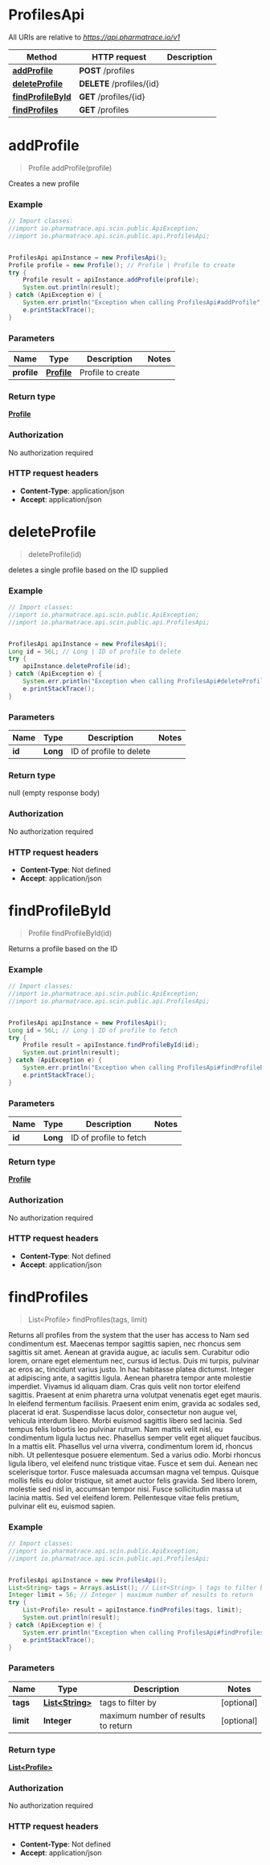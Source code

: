 # ProfilesApi

All URIs are relative to *https://api.pharmatrace.io/v1*

Method | HTTP request | Description
------------- | ------------- | -------------
[**addProfile**](ProfilesApi.md#addProfile) | **POST** /profiles | 
[**deleteProfile**](ProfilesApi.md#deleteProfile) | **DELETE** /profiles/{id} | 
[**findProfileById**](ProfilesApi.md#findProfileById) | **GET** /profiles/{id} | 
[**findProfiles**](ProfilesApi.md#findProfiles) | **GET** /profiles | 


<a name="addProfile"></a>
# **addProfile**
> Profile addProfile(profile)



Creates a new profile

### Example
```java
// Import classes:
//import io.pharmatrace.api.scin.public.ApiException;
//import io.pharmatrace.api.scin.public.api.ProfilesApi;


ProfilesApi apiInstance = new ProfilesApi();
Profile profile = new Profile(); // Profile | Profile to create
try {
    Profile result = apiInstance.addProfile(profile);
    System.out.println(result);
} catch (ApiException e) {
    System.err.println("Exception when calling ProfilesApi#addProfile");
    e.printStackTrace();
}
```

### Parameters

Name | Type | Description  | Notes
------------- | ------------- | ------------- | -------------
 **profile** | [**Profile**](Profile.md)| Profile to create |

### Return type

[**Profile**](Profile.md)

### Authorization

No authorization required

### HTTP request headers

 - **Content-Type**: application/json
 - **Accept**: application/json

<a name="deleteProfile"></a>
# **deleteProfile**
> deleteProfile(id)



deletes a single profile based on the ID supplied

### Example
```java
// Import classes:
//import io.pharmatrace.api.scin.public.ApiException;
//import io.pharmatrace.api.scin.public.api.ProfilesApi;


ProfilesApi apiInstance = new ProfilesApi();
Long id = 56L; // Long | ID of profile to delete
try {
    apiInstance.deleteProfile(id);
} catch (ApiException e) {
    System.err.println("Exception when calling ProfilesApi#deleteProfile");
    e.printStackTrace();
}
```

### Parameters

Name | Type | Description  | Notes
------------- | ------------- | ------------- | -------------
 **id** | **Long**| ID of profile to delete |

### Return type

null (empty response body)

### Authorization

No authorization required

### HTTP request headers

 - **Content-Type**: Not defined
 - **Accept**: application/json

<a name="findProfileById"></a>
# **findProfileById**
> Profile findProfileById(id)



Returns a profile based on the ID

### Example
```java
// Import classes:
//import io.pharmatrace.api.scin.public.ApiException;
//import io.pharmatrace.api.scin.public.api.ProfilesApi;


ProfilesApi apiInstance = new ProfilesApi();
Long id = 56L; // Long | ID of profile to fetch
try {
    Profile result = apiInstance.findProfileById(id);
    System.out.println(result);
} catch (ApiException e) {
    System.err.println("Exception when calling ProfilesApi#findProfileById");
    e.printStackTrace();
}
```

### Parameters

Name | Type | Description  | Notes
------------- | ------------- | ------------- | -------------
 **id** | **Long**| ID of profile to fetch |

### Return type

[**Profile**](Profile.md)

### Authorization

No authorization required

### HTTP request headers

 - **Content-Type**: Not defined
 - **Accept**: application/json

<a name="findProfiles"></a>
# **findProfiles**
> List&lt;Profile&gt; findProfiles(tags, limit)



Returns all profiles from the system that the user has access to Nam sed condimentum est. Maecenas tempor sagittis sapien, nec rhoncus sem sagittis sit amet. Aenean at gravida augue, ac iaculis sem. Curabitur odio lorem, ornare eget elementum nec, cursus id lectus. Duis mi turpis, pulvinar ac eros ac, tincidunt varius justo. In hac habitasse platea dictumst. Integer at adipiscing ante, a sagittis ligula. Aenean pharetra tempor ante molestie imperdiet. Vivamus id aliquam diam. Cras quis velit non tortor eleifend sagittis. Praesent at enim pharetra urna volutpat venenatis eget eget mauris. In eleifend fermentum facilisis. Praesent enim enim, gravida ac sodales sed, placerat id erat. Suspendisse lacus dolor, consectetur non augue vel, vehicula interdum libero. Morbi euismod sagittis libero sed lacinia.  Sed tempus felis lobortis leo pulvinar rutrum. Nam mattis velit nisl, eu condimentum ligula luctus nec. Phasellus semper velit eget aliquet faucibus. In a mattis elit. Phasellus vel urna viverra, condimentum lorem id, rhoncus nibh. Ut pellentesque posuere elementum. Sed a varius odio. Morbi rhoncus ligula libero, vel eleifend nunc tristique vitae. Fusce et sem dui. Aenean nec scelerisque tortor. Fusce malesuada accumsan magna vel tempus. Quisque mollis felis eu dolor tristique, sit amet auctor felis gravida. Sed libero lorem, molestie sed nisl in, accumsan tempor nisi. Fusce sollicitudin massa ut lacinia mattis. Sed vel eleifend lorem. Pellentesque vitae felis pretium, pulvinar elit eu, euismod sapien. 

### Example
```java
// Import classes:
//import io.pharmatrace.api.scin.public.ApiException;
//import io.pharmatrace.api.scin.public.api.ProfilesApi;


ProfilesApi apiInstance = new ProfilesApi();
List<String> tags = Arrays.asList(); // List<String> | tags to filter by
Integer limit = 56; // Integer | maximum number of results to return
try {
    List<Profile> result = apiInstance.findProfiles(tags, limit);
    System.out.println(result);
} catch (ApiException e) {
    System.err.println("Exception when calling ProfilesApi#findProfiles");
    e.printStackTrace();
}
```

### Parameters

Name | Type | Description  | Notes
------------- | ------------- | ------------- | -------------
 **tags** | [**List&lt;String&gt;**](String.md)| tags to filter by | [optional]
 **limit** | **Integer**| maximum number of results to return | [optional]

### Return type

[**List&lt;Profile&gt;**](Profile.md)

### Authorization

No authorization required

### HTTP request headers

 - **Content-Type**: Not defined
 - **Accept**: application/json

